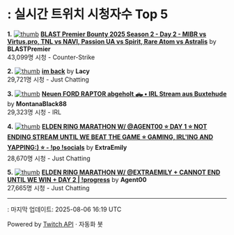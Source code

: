 # : 실시간 트위치 시청자수 Top 5

**1.** [![thumb](https://static-cdn.jtvnw.net/previews-ttv/live_user_blastpremier-320x180.jpg)](https://twitch.tv/BLASTPremier)
**[BLAST Premier Bounty 2025 Season 2 - Day 2 - MIBR vs Virtus.pro, TNL vs NAVI, Passion UA vs Spirit, Rare Atom vs Astralis](https://twitch.tv/BLASTPremier)** by **BLASTPremier**<br>43,099명 시청  - Counter-Strike

**2.** [![thumb](https://static-cdn.jtvnw.net/previews-ttv/live_user_lacy-320x180.jpg)](https://twitch.tv/Lacy)
**[im back](https://twitch.tv/Lacy)** by **Lacy**<br>29,721명 시청  - Just Chatting

**3.** [![thumb](https://static-cdn.jtvnw.net/previews-ttv/live_user_montanablack88-320x180.jpg)](https://twitch.tv/MontanaBlack88)
**[Neuen FORD RAPTOR abgeholt 🛻 • IRL Stream aus Buxtehude](https://twitch.tv/MontanaBlack88)** by **MontanaBlack88**<br>29,323명 시청  - IRL

**4.** [![thumb](https://static-cdn.jtvnw.net/previews-ttv/live_user_extraemily-320x180.jpg)](https://twitch.tv/ExtraEmily)
**[ELDEN RING MARATHON W/ @AGENT00 ⭐ DAY 1 ⭐ NOT ENDING STREAM UNTIL WE BEAT THE GAME ⭐ GAMING, IRL'ING AND YAPPING:) ⭐ - !po !socials](https://twitch.tv/ExtraEmily)** by **ExtraEmily**<br>28,670명 시청  - Just Chatting

**5.** [![thumb](https://static-cdn.jtvnw.net/previews-ttv/live_user_agent00-320x180.jpg)](https://twitch.tv/Agent00)
**[ELDEN RING MARATHON W/ @EXTRAEMILY + CANNOT END UNTIL WE WIN + DAY 2 | !progress](https://twitch.tv/Agent00)** by **Agent00**<br>27,665명 시청  - Just Chatting


---
: 마지막 업데이트: 2025-08-06 16:19 UTC

Powered by [Twitch API](https://dev.twitch.tv/docs/api/reference) · 자동화 봇